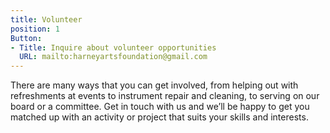 ```yaml
---
title: Volunteer
position: 1
Button:
- Title: Inquire about volunteer opportunities
  URL: mailto:harneyartsfoundation@gmail.com
---
```


There are many ways that you can get involved, from helping out with refreshments at events to instrument repair and cleaning, to serving on our board or a committee. Get in touch with us and we’ll be happy to get you matched up with an activity or project that suits your skills and interests.
